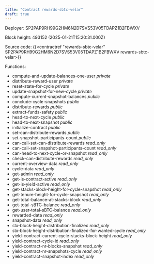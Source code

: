 ```yaml
---
title: "Contract rewards-sbtc-velar"
draft: true
---
```

Deployer: SP2PAP9RH99G2HM6N2D7SVS53V05TDAPZ1B2FBWXV


 



Block height: 493152 (2025-01-21T15:20:31.000Z)

Source code: {{<contractref "rewards-sbtc-velar" SP2PAP9RH99G2HM6N2D7SVS53V05TDAPZ1B2FBWXV rewards-sbtc-velar>}}

Functions:

* compute-and-update-balances-one-user _private_
* distribute-reward-user _private_
* reset-state-for-cycle _private_
* update-snapshot-for-new-cycle _private_
* compute-current-snapshot-balances _public_
* conclude-cycle-snapshots _public_
* distribute-rewards _public_
* extract-funds-safety _public_
* head-to-next-cycle _public_
* head-to-next-snapshot _public_
* initialize-contract _public_
* set-can-distribute-rewards _public_
* set-snapshot-participants-count _public_
* can-call-set-can-distribute-rewards _read_only_
* can-call-set-snapshot-participants-count _read_only_
* can-head-to-next-cycle-or-snapshot _read_only_
* check-can-distribute-rewards _read_only_
* current-overview-data _read_only_
* cycle-data _read_only_
* get-admin _read_only_
* get-is-contract-active _read_only_
* get-is-yield-active _read_only_
* get-stacks-block-height-for-cycle-snapshot _read_only_
* get-tenure-height-for-cycle-snapshot _read_only_
* get-total-balance-at-stacks-block _read_only_
* get-total-sBTC-balance _read_only_
* get-user-total-sBTC-balance _read_only_
* rewarded-data _read_only_
* snapshot-data _read_only_
* stx-block-height-distribution-finalized _read_only_
* stx-block-height-distribution-finalized-for-wanted-cycle _read_only_
* yield-contract-current-cycle-stacks-block-height _read_only_
* yield-contract-cycle-id _read_only_
* yield-contract-nr-blocks-snapshot _read_only_
* yield-contract-nr-snapshots-cycle _read_only_
* yield-contract-snapshot-index _read_only_
